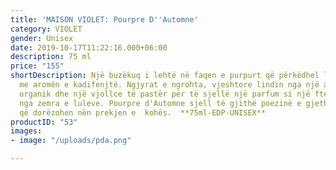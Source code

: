 ```yaml
---
title: 'MAISON VIOLET: Pourpre D''Automne'
category: VIOLET
gender: Unisex
date: 2019-10-17T11:22:16.000+06:00
description: 75 ml
price: "155"
shortDescription: Një buzëkuq i lehtë në faqen e purpurt që përkëdhel lehtë hundëm
  me aromën e kadifenjtë. Ngjyrat e ngrohta, vjeshtore lindin nga një aromë trëndafili
  organik dhe një vjollce të pastër për të sjellë një parfum si një ftesë shumëngjyrëshe
  nga zemra e luleve. Pourpre d'Automne sjell të gjithë poezinë e gjetheve shumëngjyrëshe,
  që dorëzohen nën prekjen e  kohës.  **75ml-EDP-UNISEX**
productID: "53"
images:
- image: "/uploads/pda.png"

---
```

